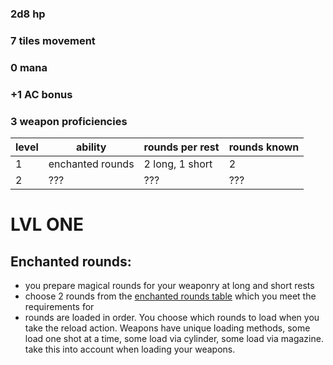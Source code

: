 ### 2d8 hp

### 7 tiles movement

### 0 mana 

### +1 AC bonus

### 3 weapon proficiencies 

| level | ability | rounds per rest | rounds known |
| --- | --- | --- | --- |
| 1 | enchanted rounds | 2 long, 1 short | 2 |
| 2 | ??? | ??? | ??? |

# LVL ONE

## Enchanted rounds:

  + you prepare magical rounds for your weaponry at long and short rests
  + choose 2 rounds from the [enchanted rounds table](equipment/EnchantedAmmo) which you meet the requirements for
  + rounds are loaded in order. You choose which rounds to load when you take the reload action. Weapons have unique loading methods, some load one shot at a time, some load via cylinder, some load via magazine. take this into account when loading your weapons.
    
